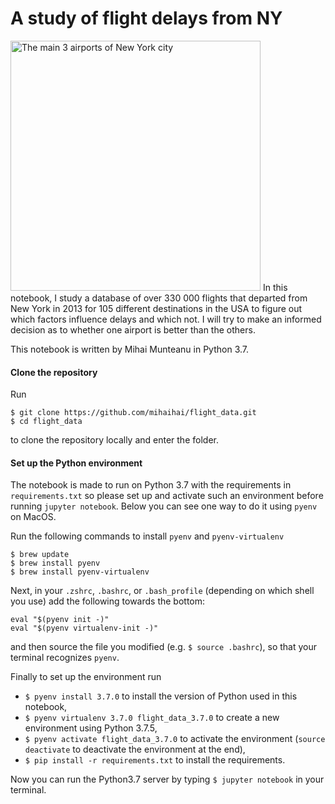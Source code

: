 # A study of flight delays from NY

<img src="http://www.airportspotting.com/wp-content/uploads/2015/05/NewYorkCityAirports.jpg" alt="The main 3 airports of New York city" width="400"/>
In this notebook, I study a database of over 330 000 flights that departed from New York in 2013 for 105 different destinations in the USA to figure out which factors influence delays and which not. I will try to make an informed decision as to whether one airport is better than the others.

This notebook is written by Mihai Munteanu in Python 3.7.

#### Clone the repository

Run 
``` 
$ git clone https://github.com/mihaihai/flight_data.git
$ cd flight_data
```
to clone the repository locally and enter the folder.

#### Set up the Python environment

The notebook is made to run on Python 3.7 with the requirements in `requirements.txt` so please set up and activate such an environment before running `jupyter notebook`. Below you can see one way to do it using `pyenv` on MacOS.

Run the following commands to install `pyenv` and `pyenv-virtualenv`
```
$ brew update
$ brew install pyenv
$ brew install pyenv-virtualenv
```

Next, in your `.zshrc`, `.bashrc`, or `.bash_profile` (depending on which shell you use) add the following towards the bottom:

```
eval "$(pyenv init -)"
eval "$(pyenv virtualenv-init -)"
```

and then source the file you modified (e.g. `$ source .bashrc`), so that your terminal recognizes `pyenv`.


Finally to set up the environment run

- ```$ pyenv install 3.7.0``` to install the version of Python used in this notebook,
- ```$ pyenv virtualenv 3.7.0 flight_data_3.7.0``` to create a new environment using Python 3.7.5,
- ```$ pyenv activate flight_data_3.7.0``` to activate the environment (`source deactivate` to deactivate the environment at the end), 
- ```$ pip install -r requirements.txt``` to install the requirements.

Now you can run the Python3.7 server by typing `$ jupyter notebook` in your terminal. 

